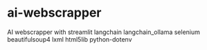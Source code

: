 # ai-webscrapper
AI webscrapper with streamlit  langchain  langchain_ollama selenium beautifulsoup4 lxml  html5lib python-dotenv
